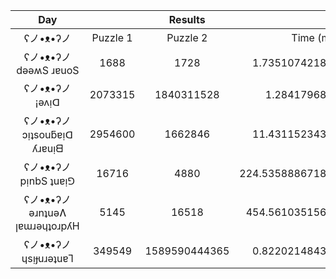 |          Day          |                      |       Results        |                      |
|:-----:|:----------:|:--------:|-----------:|
| ʕノ•ᴥ•ʔノ                      |       Puzzle 1       |       Puzzle 2       |      Time (ms)       |
| ʕノ•ᴥ•ʔノ          dǝǝʍS ɹɐuoS |         1688         |         1728         |    1.735107421875    |
| ʕノ•ᴥ•ʔノ                ¡ǝʌᴉᗡ |       2073315        |      1840311528      |     1.2841796875     |
| ʕノ•ᴥ•ʔノ    ɔᴉʇsouƃɐᴉᗡ ʎɹɐuᴉᗺ |       2954600        |       1662846        |    11.43115234375    |
| ʕノ•ᴥ•ʔノ          pᴉnbS ʇuɐᴉ⅁ |        16716         |         4880         |   224.535888671875   |
| ʕノ•ᴥ•ʔノ ǝɹnʇuǝɅ ꞁɐɯɹǝɥʇoɹpʎH |         5145         |        16518         |   454.56103515625    |
| ʕノ•ᴥ•ʔノ          ɥsᴉɟuɹǝʇuɐꞀ |        349549        |    1589590444365     |    0.822021484375    |